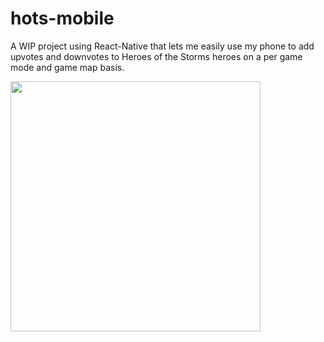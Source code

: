 # hots-mobile

A WIP project using React-Native that lets me easily use my phone to add upvotes and downvotes to Heroes of the Storms heroes on a per game mode and game map basis.

<img src="https://i.imgur.com/1yXxJeo.png" width=400>

